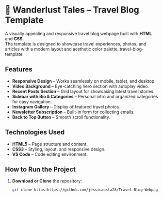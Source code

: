 # 🌸 Wanderlust Tales – Travel Blog Template

A visually appealing and responsive travel blog webpage built with **HTML** and **CSS**.  
The template is designed to showcase travel experiences, photos, and articles with a modern layout and aesthetic color palette.
travel-blog-template

##  Features
- **Responsive Design** – Works seamlessly on mobile, tablet, and desktop.
- **Video Background** – Eye-catching hero section with autoplay video.
- **Recent Posts Section** – Grid layout for showcasing latest travel stories.
- **Sidebar with Bio & Categories** – Personal intro and organized categories for easy navigation.
- **Instagram Gallery** – Display of featured travel photos.
- **Newsletter Subscription** – Built-in form for collecting emails.
- **Back to Top Button** – Smooth scroll functionality.

##  Technologies Used
- **HTML5** – Page structure and content.
- **CSS3** – Styling, layout, and responsive design.
- **VS Code** – Code editing environment.

## How to Run the Project
1. **Download or Clone** the repository:
   ```bash
   git clone https:https://github.com/jessicaosta28/Travel-Blog-Webpage-Design/tree/main



